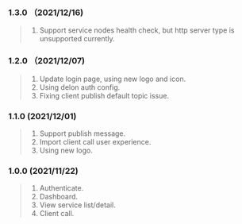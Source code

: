 ### 1.3.0 （2021/12/16)
> 1. Support service nodes health check, but http server type is unsupported currently.

### 1.2.0 （2021/12/07)
> 1. Update login page, using new logo and icon.
> 2. Using delon auth config.
> 3. Fixing client publish default topic issue.

### 1.1.0 (2021/12/01)
> 1. Support publish message.
> 2. Import client call user experience.
> 3. Using new logo.

### 1.0.0 (2021/11/22)
> 1. Authenticate.
> 2. Dashboard.
> 3. View service list/detail.
> 4. Client call.